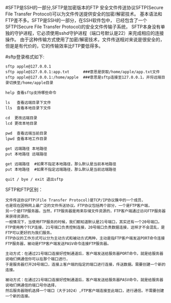 #SFTP是SSH的一部分,SFTP是加密版本的FTP
安全文件传送协议SFTP(Secure File Transfer Protocol)可以为文件传送提供安全的加密/解密技术。
基本语法和FTP差不多。SFTP是SSH的一部分，在SSH软件包中，
已经包含了一个SFTP(Secure File Transfer Protocol)的安全文件传输子系统，
SFTP本身没有单独的守护进程，它必须使用sshd守护进程（端口号默认是22）来完成相应的连接操作。
由于这种传输方式使用了加密/解密技术，文件传送相对来说是很安全的，但是是有代价的，它的传输效率比FTP要低得多。


#sftp登录格式如下:
```shell
sftp apple@127.0.0.1
sftp apple@127.0.0.1:app.txt      ###意思是获取/home/apple/app.txt文件
sftp apple@127.0.0.1:/home/apple  ###意思是sftp连接至127.0.0.1，并将远端目录切换至/home/apple目录
```


```shell script
help 查看sftp支持哪些命令
```

```shell script
ls   查看远端目录下文件
lls  查看本地目录下文件
```

```shell script
cd  更改远端目录
lcd 更改本地目录
```

````shell script
pwd  查看远端当前目录
lpwd 查看本地工作目录
````

```shell script
get 远端路径 本地路径
put 本地路径 远端路径

get 远端路径  #如果不指定本地路径，那么默认是当前本地路径
put 本地路径  #如果不指定远端路径，那么默认是当前远端路径
```

```shell script
quit / bye / exit 退出sftp
```


SFTP和FTP区别：
```text
文件传送协议FTP(File Transfer Protocol)是TCP/IP协议簇中的一个成员，
也是现在因特网上最广泛的文件传送协议。FTP协议包括两个部分，一个是FTP客户端，
另一个是FTP服务器。当然，FTP服务器是用来存储文件资源的，FTP客户端通过访问FTP服务器来获得资源的。
一般情况下，当使用FTP服务的时候，我们都知道默认是21号端口，其实还有一个20号端口。
FTP使用两个TCP连接，21号端口负责控制连接，20号端口负责数据连接，这样才不会混乱，是FTP可以更好的为我们服务。
FTP协议的工作方式可以分为主动方式和被动方式两种，主动是指FTP客户端发送PORT命令连接FTP服务器，被动是FTP客户端发送PASV命令连接FTP服务器。

主动方式：在通过21号端口连接好控制通道后，客户端发送给服务器PORT命令，就是给服务器说咱们俩通信你可以在那个端口进行，
于是服务器打开20号端口，连接上客户端的指定的端口进行连接，传送数据。需要创建一个新的连接。

被动方式：在通过21号端口连接好控制通道后，客户端发送给服务器PASV命令，就是给服务器说咱们俩通信的端口号你选择，
然后服务器随机选择一个端口（大于1024）,FTP客户端连接至此端口，进行通信。不需要创建一个新的连接。
```

